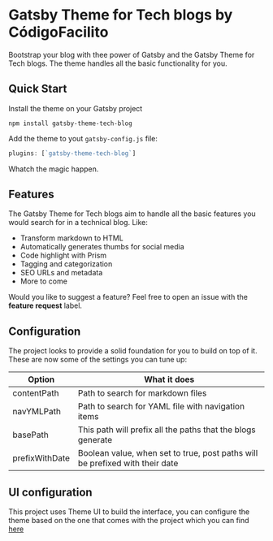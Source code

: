 # Gatsby Theme for Tech blogs by CódigoFacilito

Bootstrap your blog with thee power of Gatsby and the Gatsby Theme for Tech blogs. The theme handles all the basic functionality for you.

## Quick Start

Install the theme on your Gatsby project

```shell
npm install gatsby-theme-tech-blog
```

Add the theme to yout `gatsby-config.js` file:

```javascript
plugins: [`gatsby-theme-tech-blog`]
```

Whatch the magic happen.

## Features
The Gatsby Theme for Tech blogs aim to handle all the basic features you would search for in a technical blog.  Like:

* Transform markdown to HTML
* Automatically generates thumbs for social media
* Code highlight with Prism
* Tagging and categorization
* SEO URLs and metadata
* More to come

Would you like to suggest a feature? Feel free to open an issue with the **feature request** label.

## Configuration
The project looks to provide a solid foundation for you to build on top of it. These are now some of the settings you can tune up:

| Option         | What it does                                                                 |
|----------------|------------------------------------------------------------------------------|
| contentPath    | Path to search for markdown files                                            |
| navYMLPath     | Path to search for YAML file with navigation items                           |
| basePath       | This path will prefix all the paths that the blogs generate                  |
| prefixWithDate | Boolean value, when set to true, post paths will be prefixed with their date |

## UI configuration
This project uses Theme UI to build the interface, you can configure the theme based on the one that comes with the project which you can find [here](https://github.com/codigofacilito/tech-blog/blob/master/gatsby-theme-tech-blog/src/theme.js)